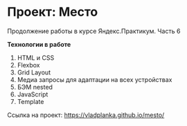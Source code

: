 # Проект: Место

Продолжение работы в курсе Яндекс.Практикум. Часть 6

**Технологии в работе**
1. HTML и CSS
2. Flexbox
3. Grid Layout
4. Медиа запросы для адаптации на всех устройствах
5. БЭМ nested
6. JavaScript
7. Template

Ссылка на проект: https://vladplanka.github.io/mesto/



